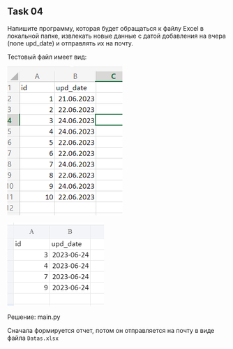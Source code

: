 ## Task 04

Напишите программу, которая будет обращаться к файлу Excel в локальной папке, извлекать новые данные с датой добавления на вчера (поле upd_date) и отправлять их на почту.

Тестовый файл имеет вид: 

![img.png](img.png)


![img_1.png](img_1.png)

Решение: main.py

Сначала формируется отчет, потом он отправляется на почту в виде файла `Datas.xlsx`
